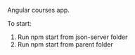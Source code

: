 Angular courses app.

To start: 
1. Run npm start from json-server folder
2. Run npm start from parent folder
